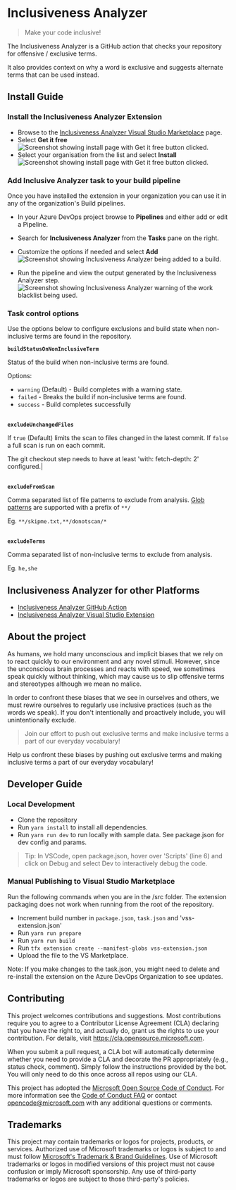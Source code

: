 # Inclusiveness Analyzer

> Make your code inclusive!

The Inclusiveness Analyzer is a GitHub action that checks your repository for offensive / exclusive terms.

It also provides context on why a word is exclusive and suggests alternate terms that can be used instead.

## Install Guide

### Install the Inclusiveness Analyzer Extension

* Browse to the [Inclusiveness Analyzer Visual Studio Marketplace](https://marketplace.visualstudio.com/items?itemName=InclusivenessAnalyzer.InclusivenessAnalyzerAzureDevOps) page.
* Select **Get it free**
![Screenshot showing install page with Get it free button clicked.](src/images/ado-install0.png)
* Select your organisation from the list and select **Install**
![Screenshot showing install page with Get it free button clicked.](src/images/ado-install1.png)

### Add Inclusive Analyzer task to your build pipeline

Once you have installed the extension in your organization you can use it in any of the organization's Build pipelines.

* In your Azure DevOps project browse to **Pipelines** and either add or edit a Pipeline.
* Search for **Inclusiveness Analyzer** from the **Tasks** pane on the right.
* Customize the options if needed and select **Add**
![Screenshot showing Inclusiveness Analyzer being added to a build.](src/images/screenshot0.png)

* Run the pipeline and view the output generated by the Inclusiveness Analyzer step.
![Screenshot showing Inclusiveness Analyzer warning of the work blacklist being used.](src/images/screenshot1.png)

### Task control options

Use the options below to configure exclusions and build state when non-inclusive terms are found in the repository.

**`buildStatusOnNonInclusiveTerm`**

Status of the build when non-inclusive terms are found.

Options:

* `warning` (Default) - Build completes with a warning state.
* `failed` -  Breaks the build if non-inclusive terms are found.
* `success` - Build completes successfully

<br/>**`excludeUnchangedFiles`**

If `true` (Default) limits the scan to files changed in the latest commit. If `false` a full scan is run on each commit.

The git checkout step needs to have at least 'with: fetch-depth: 2' configured.|

<br/>**`excludeFromScan`**

Comma separated list of file patterns to exclude from analysis. [Glob patterns](https://github.com/isaacs/node-glob#glob-primer) are supported with a prefix of `**/`

Eg. `**/skipme.txt,**/donotscan/*`

<br/>**`excludeTerms`**

Comma separated list of non-inclusive terms to exclude from analysis.

Eg. `he,she`


## Inclusiveness Analyzer for other Platforms

* [Inclusiveness Analyzer GitHub Action](https://github.com/microsoft/InclusivenessAnalyzer)
* [Inclusiveness Analyzer Visual Studio Extension](https://github.com/microsoft/InclusivenessAnalyzerVisualStudio)

## About the project

As humans, we hold many unconscious and implicit biases that we rely on to react quickly to our environment and any novel stimuli. However, since the unconscious brain processes and reacts with speed, we sometimes speak quickly without thinking, which may cause us to slip offensive terms and stereotypes although we mean no malice.

In order to confront these biases that we see in ourselves and others, we must rewire ourselves to regularly use inclusive practices (such as the words we speak). If you don't intentionally and proactively include, you will unintentionally exclude.

> Join our effort to push out exclusive terms and make inclusive terms a part of our everyday vocabulary!

Help us confront these biases by pushing out exclusive terms and making inclusive terms a part of our everyday vocabulary!

## Developer Guide

### Local Development

* Clone the repository
* Run `yarn install` to install all dependencies.
* Run `yarn run dev` to run locally with sample data. See package.json for dev config and params.

> Tip: In VSCode, open package.json, hover over 'Scripts' (line 6) and click on Debug and select Dev to interactively debug the code.

### Manual Publishing to Visual Studio Marketplace

Run the following commands when you are in the /src folder. The extension packaging does not work when running from the root of the repository.

* Increment build number in `package.json`, `task.json` and 'vss-extension.json'
* Run `yarn run prepare`
* Run `yarn run build`
* Run `tfx extension create --manifest-globs vss-extension.json`
* Upload the file to the VS Marketplace.

Note: If you make changes to the task.json, you might need to delete and re-install the extension on the Azure DevOps Organization to see updates.

## Contributing

This project welcomes contributions and suggestions.  Most contributions require you to agree to a
Contributor License Agreement (CLA) declaring that you have the right to, and actually do, grant us
the rights to use your contribution. For details, visit https://cla.opensource.microsoft.com.

When you submit a pull request, a CLA bot will automatically determine whether you need to provide
a CLA and decorate the PR appropriately (e.g., status check, comment). Simply follow the instructions
provided by the bot. You will only need to do this once across all repos using our CLA.

This project has adopted the [Microsoft Open Source Code of Conduct](https://opensource.microsoft.com/codeofconduct/).
For more information see the [Code of Conduct FAQ](https://opensource.microsoft.com/codeofconduct/faq/) or
contact [opencode@microsoft.com](mailto:opencode@microsoft.com) with any additional questions or comments.

## Trademarks

This project may contain trademarks or logos for projects, products, or services. Authorized use of Microsoft 
trademarks or logos is subject to and must follow 
[Microsoft's Trademark & Brand Guidelines](https://www.microsoft.com/en-us/legal/intellectualproperty/trademarks/usage/general).
Use of Microsoft trademarks or logos in modified versions of this project must not cause confusion or imply Microsoft sponsorship.
Any use of third-party trademarks or logos are subject to those third-party's policies.
